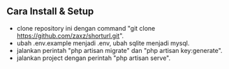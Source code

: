 
## Cara Install & Setup

- clone repository ini dengan command "git clone https://github.com/zaxz/shorturl.git".
- ubah .env.example menjadi .env, ubah sqlite menjadi mysql.
- jalankan perintah "php artisan migrate" dan "php artisan key:generate".
- jalankan project dengan perintah "php artisan serve".
